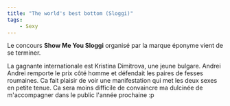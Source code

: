```yaml
---
title: "The world's best bottom (Sloggi)"
tags:
    - Sexy
---
```


Le concours **Show Me You Sloggi** organisé par la marque éponyme vient de se
terminer.

La gagnante internationale est Kristina Dimitrova, une jeune bulgare. Andrei
Andrei remporte le prix c&#xF4;té homme et défendait les paires de fesses
roumaines. Ca fait plaisir de voir une manifestation qui met les deux sexes en
petite tenue. Ca sera moins difficile de convaincre ma dulcinée de m'accompagner
dans le public l'année prochaine&nbsp;:p
